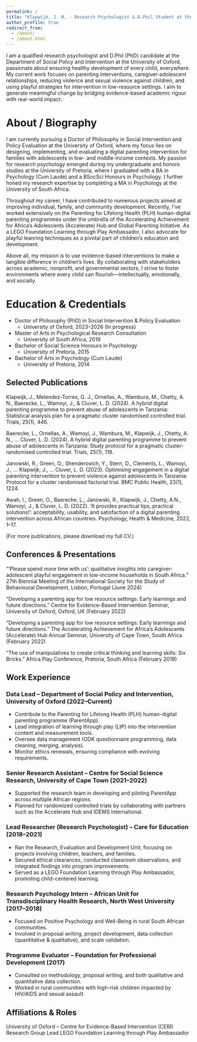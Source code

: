 ```yaml
---
permalink: /
title: "Klapwijk, J. M. - Research Psychologist & D.Phil Student at the University of Oxford"
author_profile: true
redirect_from: 
  - /about/
  - /about.html
---
```


I am a qualified research psychologist and D.Phil (PhD) candidate at the Department of Social Policy and Intervention at the University of Oxford, passionate about ensuring healthy development of every child, everywhere. My current work focuses on parenting interventions, caregiver-adolescent relationships, reducing violence and sexual violence against children, and using playful strategies for intervention in low-resource settings. I aim to generate meaningful change by bridging evidence-based academic rigour with real-world impact.

**About / Biography**
======
I am currently pursuing a Doctor of Philosophy in Social Intervention and Policy Evaluation at the University of Oxford, where my focus lies on designing, implementing, and evaluating a digital parenting intervention for families with adolescents in low- and middle-income contexts. My passion for research psychology emerged during my undergraduate and honors studies at the University of Pretoria, where I graduated with a BA in Psychology (Cum Laude) and a BSocSci Honours in Psychology. I further honed my research expertise by completing a MA in Psychology at the University of South Africa.

Throughout my career, I have contributed to numerous projects aimed at improving individual, family, and community development. Recently, I’ve worked extensively on the Parenting for Lifelong Health (PLH) human-digital parenting programmes under the umbrella of the Accelerating Achievement for Africa’s Adolescents (Accelerate) Hub and Global Parenting Initiative. As a LEGO Foundation Learning through Play Ambassador, I also advocate for playful leanring techniques as a pivotal part of children’s education and development.

Above all, my mission is to use evidence-based interventions to make a tangible difference in children’s lives. By collaborating with stakeholders across academic, nonprofit, and governmental sectors, I strive to foster environments where every child can flourish—intellectually, emotionally, and socially.

**Education & Credentials**
======
- Doctor of Philosophy (PhD) in Social Intervention & Policy Evaluation
    - University of Oxford, 2023–2026 (In progress)
- Master of Arts in Psychological Research Consultation
    - University of South Africa, 2019
- Bachelor of Social Science Honours in Psychology
    - University of Pretoria, 2015
- Bachelor of Arts in Psychology (Cum Laude)
    - University of Pretoria, 2014

**Selected Publications**
------
Klapwijk, J., Melendez-Torres, G. J., Ornellas, A., Wambura, M., Chetty, A. N., Baerecke, L., Wamoyi, J., & Cluver, L. D. (2024). A hybrid digital parenting programme to prevent abuse of adolescents in Tanzania: Statistical analysis plan for a pragmatic cluster randomised controlled trial. Trials, 25(1), 446.

Baerecke, L., Ornellas, A., Wamoyi, J., Wambura, M., Klapwijk, J., Chetty, A. N., … Cluver, L. D. (2024). A hybrid digital parenting programme to prevent abuse of adolescents in Tanzania: Study protocol for a pragmatic cluster-randomised controlled trial. Trials, 25(1), 119.

Janowski, R., Green, O., Shenderovich, Y., Stern, D., Clements, L., Wamoyi, J., … Klapwijk, J., … Cluver, L. D. (2023). Optimising engagement in a digital parenting intervention to prevent violence against adolescents in Tanzania: Protocol for a cluster randomised factorial trial. BMC Public Health, 23(1), 1224.

Awah, I., Green, O., Baerecke, L., Janowski, R., Klapwijk, J., Chetty, A.N., Wamoyi, J., & Cluver, L. D. (2022). ‘It provides practical tips, practical solutions!’: acceptability, usability, and satisfaction of a digital parenting intervention across African countries. Psychology, Health & Medicine, 2022, 1–17.

(For more publications, please download my full CV.)

**Conferences & Presentations**
------
“‘Please spend more time with us’: qualitative insights into caregiver-adolescent playful engagement in low-income households in South Africa.” 27th Biennial Meeting of the International Society for the Study of Behavioural Development, Lisbon, Portugal (June 2024)

“Developing a parenting app for low resource settings: Early learnings and future directions.” Centre for Evidence-Based Intervention Seminar, University of Oxford, Oxford, UK (February 2022)

“Developing a parenting app for low resource settings: Early learnings and future directions.” The Accelerating Achievement for Africa’s Adolescents (Accelerate) Hub Annual Seminar, University of Cape Town, South Africa (February 2022)

“The use of manipulatives to create critical thinking and learning skills: Six Bricks.” Africa Play Conference, Pretoria, South Africa (February 2019)

**Work Experience**
------
### Data Lead – Department of Social Policy and Intervention, University of Oxford (2022–Current)
- Contribute to the Parenting for Lifelong Health (PLH) human-digital parenting programme (ParentApp).
- Lead integration of learning through play (LtP) into the intervention content and measurement tools.
- Oversee data management (ODK questionnaire programming, data cleaning, merging, analysis).
- Monitor ethics renewals, ensuring compliance with evolving requirements.
    
### Senior Research Assistant – Centre for Social Science Research, University of Cape Town (2021–2022)
- Supported the research team in developing and piloting ParentApp across multiple African regions.
- Planned for randomized controlled trials by collaborating with partners such as the Accelerate Hub and IDEMS International.
    
### Lead Researcher (Research Psychologist) – Care for Education (2018–2021)  
- Ran the Research, Evaluation and Development Unit, focusing on projects involving children, teachers, and families.
- Secured ethical clearances, conducted classroom observations, and integrated findings into program improvements.
- Served as a LEGO Foundation Learning through Play Ambassador, promoting child-centered learning.
  
### Research Psychology Intern – African Unit for Transdisciplinary Health Research, North West University (2017–2018) 
- Focused on Positive Psychology and Well-Being in rural South African communities.
- Involved in proposal writing, project development, data collection (quantitative & qualitative), and scale validation.
    
### Programme Evaluator – Foundation for Professional Development (2017)
- Consulted on methodology, proposal writing, and both qualitative and quantitative data collection.
- Worked in rural communities with high-risk children impacted by HIV/AIDS and sexual assault.

Affiliations & Roles
------
University of Oxford – Centre for Evidence-Based Intervention (CEBI) Research Group Lead 
LEGO Foundation Learning through Play Ambassador



